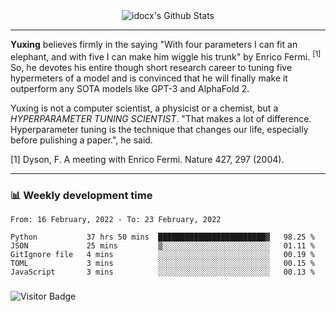 <div align="center">
    <img align="center" src="https://github-readme-stats.vercel.app/api?username=idocx&show_icons=true&count_private=true&hide_border=true" alt="idocx's Github Stats"></img>
</div>

---

**Yuxing** believes firmly in the saying "With four parameters I can fit an elephant, and with five I can make him wiggle his trunk" by Enrico Fermi. <sup>[1]</sup> So, he devotes his entire though short research career to tuning five hypermeters of a model and is convinced that he will finally make it outperform any SOTA models like GPT-3 and AlphaFold 2.

Yuxing is not a computer scientist, a physicist or a chemist, but a *HYPERPARAMETER TUNING SCIENTIST*. "That makes a lot of difference. Hyperparameter tuning is the technique that changes our life, especially before pulishing a paper.", he said.

[1] Dyson, F. A meeting with Enrico Fermi. Nature 427, 297 (2004).


---

### 📊 Weekly development time
<!--START_SECTION:waka-->
```text
From: 16 February, 2022 - To: 23 February, 2022

Python           37 hrs 50 mins  ████████████████████████▓   98.25 % 
JSON             25 mins         ▒░░░░░░░░░░░░░░░░░░░░░░░░   01.11 % 
GitIgnore file   4 mins          ░░░░░░░░░░░░░░░░░░░░░░░░░   00.19 % 
TOML             3 mins          ░░░░░░░░░░░░░░░░░░░░░░░░░   00.15 % 
JavaScript       3 mins          ░░░░░░░░░░░░░░░░░░░░░░░░░   00.13 % 
```
<!--END_SECTION:waka-->

### 

![Visitor Badge](https://visitor-badge.laobi.icu/badge?page_id=idocx.idocx)